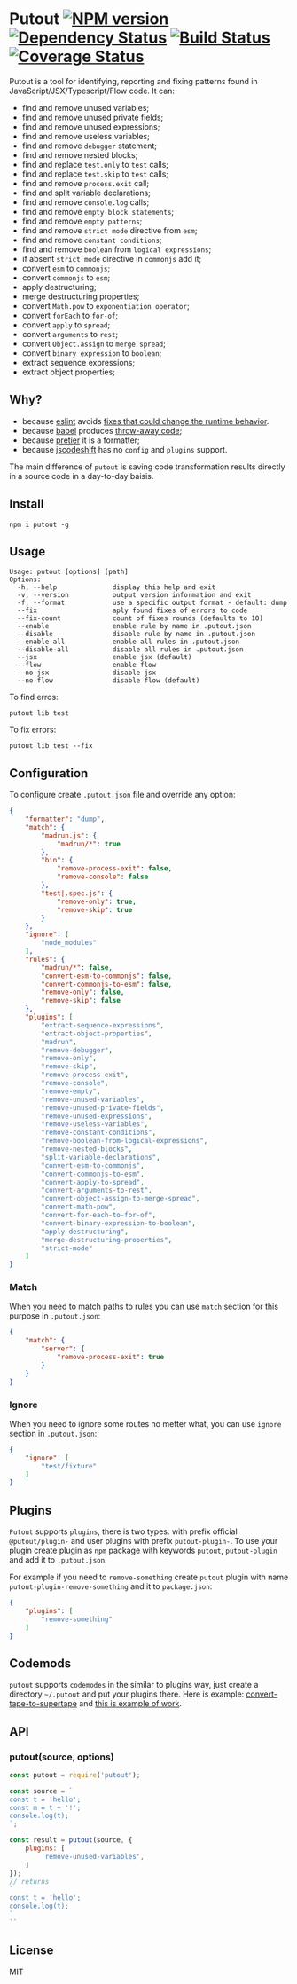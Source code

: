 # Putout [![NPM version][NPMIMGURL]][NPMURL] [![Dependency Status][DependencyStatusIMGURL]][DependencyStatusURL] [![Build Status][BuildStatusIMGURL]][BuildStatusURL] [![Coverage Status][CoverageIMGURL]][CoverageURL]

[NPMIMGURL]:                https://img.shields.io/npm/v/putout.svg?style=flat&longCache=true
[BuildStatusIMGURL]:        https://img.shields.io/travis/coderaiser/putout/master.svg?style=flat&longCache=true
[DependencyStatusIMGURL]:   https://david-dm.org/coderaiser/putout.svg?path=packages/putout
[NPMURL]:                   https://npmjs.org/package/putout "npm"
[BuildStatusURL]:           https://travis-ci.org/coderaiser/putout  "Build Status"
[DependencyStatusURL]:      https://david-dm.org/coderaiser/putout?path=packages/putout "Dependency Status"

[CoverageURL]:              https://coveralls.io/github/coderaiser/putout?branch=master
[CoverageIMGURL]:           https://coveralls.io/repos/coderaiser/putout/badge.svg?branch=master&service=github

Putout is a tool for identifying, reporting and fixing patterns found in JavaScript/JSX/Typescript/Flow code. It can:
- find and remove unused variables;
- find and remove unused private fields;
- find and remove unused expressions;
- find and remove useless variables;
- find and remove `debugger` statement;
- find and remove nested blocks;
- find and replace `test.only` to `test` calls;
- find and replace `test.skip` to `test` calls;
- find and remove `process.exit` call;
- find and split variable declarations;
- find and remove `console.log` calls;
- find and remove `empty block statements`;
- find and remove `empty patterns`;
- find and remove `strict mode` directive from `esm`;
- find and remove `constant conditions`;
- find and remove `boolean` from `logical expressions`;
- if absent `strict mode` directive in `commonjs` add it;
- convert `esm` to `commonjs`;
- convert `commonjs` to `esm`;
- apply destructuring;
- merge destructuring properties;
- convert `Math.pow` to `exponentiation operator`;
- convert `forEach` to `for-of`;
- convert `apply` to `spread`;
- convert `arguments` to `rest`;
- convert `Object.assign` to `merge spread`;
- convert `binary expression` to `boolean`;
- extract sequence expressions;
- extract object properties;

## Why?

- because [eslint](https://eslint.org) avoids [fixes that could change the runtime behavior](https://eslint.org/docs/developer-guide/working-with-rules#applying-fixes).
- because [babel](https://babeljs.io) produces [throw-away code](https://github.com/babel/babel/issues/5139);
- because [pretier](https://github.com/prettier/prettier) it is a formatter;
- because [jscodeshift](https://github.com/facebook/jscodeshift) has no `config` and `plugins` support.

The main difference of `putout` is saving code transformation results directly in a source code in a day-to-day baisis.

## Install

```
npm i putout -g
```

## Usage

```
Usage: putout [options] [path]
Options:
  -h, --help              display this help and exit
  -v, --version           output version information and exit
  -f, --format            use a specific output format - default: dump
  --fix                   aply found fixes of errors to code
  --fix-count             count of fixes rounds (defaults to 10)
  --enable                enable rule by name in .putout.json
  --disable               disable rule by name in .putout.json
  --enable-all            enable all rules in .putout.json
  --disable-all           disable all rules in .putout.json
  --jsx                   enable jsx (default)
  --flow                  enable flow
  --no-jsx                disable jsx
  --no-flow               disable flow (default)
```

To find erros:

```
putout lib test
```

To fix errors:

```
putout lib test --fix
```

## Configuration

To configure create `.putout.json` file and override any option:

```json
{
    "formatter": "dump",
    "match": {
        "madrun.js": {
            "madrun/*": true
        },
        "bin": {
            "remove-process-exit": false,
            "remove-console": false
        },
        "test|.spec.js": {
            "remove-only": true,
            "remove-skip": true
        }
    },
    "ignore": [
        "node_modules"
    ],
    "rules": {
        "madrun/*": false,
        "convert-esm-to-commonjs": false,
        "convert-commonjs-to-esm": false,
        "remove-only": false,
        "remove-skip": false
    },
    "plugins": [
        "extract-sequence-expressions",
        "extract-object-properties",
        "madrun",
        "remove-debugger",
        "remove-only",
        "remove-skip",
        "remove-process-exit",
        "remove-console",
        "remove-empty",
        "remove-unused-variables",
        "remove-unused-private-fields",
        "remove-unused-expressions",
        "remove-useless-variables",
        "remove-constant-conditions",
        "remove-boolean-from-logical-expressions",
        "remove-nested-blocks",
        "split-variable-declarations",
        "convert-esm-to-commonjs",
        "convert-commonjs-to-esm",
        "convert-apply-to-spread",
        "convert-arguments-to-rest",
        "convert-object-assign-to-merge-spread",
        "convert-math-pow",
        "convert-for-each-to-for-of",
        "convert-binary-expression-to-boolean",
        "apply-destructuring",
        "merge-destructuring-properties",
        "strict-mode"
    ]
}
```

### Match

When you need to match paths to rules you can use `match` section for this purpose in `.putout.json`:

```json
{
    "match": {
        "server": {
            "remove-process-exit": true
        }
    }
}
```

### Ignore

When you need to ignore some routes no metter what, you can use `ignore` section in `.putout.json`:

```json
{
    "ignore": [
        "test/fixture"
    ]
}
```

## Plugins

`Putout` supports `plugins`, there is two types: with prefix official `@putout/plugin-` and user plugins with prefix `putout-plugin-`. To use your plugin create plugin as `npm` package with keywords `putout`, `putout-plugin` and add it to `.putout.json`.

For example if you need to `remove-something` create `putout` plugin with name `putout-plugin-remove-something` and it to `package.json`:

```json
{
    "plugins": [
        "remove-something"
    ]
}
```

## Codemods

`putout` supports `codemodes` in the similar to plugins way, just create a directory `~/.putout` and put your plugins there. Here is example: [convert-tape-to-supertape](https://github.com/coderaiser/putout/tree/master/codemods/plugin-convert-tape-to-supertape) and [this is example of work](https://github.com/coderaiser/putout/commit/ad02cebc344ce73cdee668cffc5078bf08830d52).

## API

### putout(source, options)

```js
const putout = require('putout');

const source = `
const t = 'hello';
const m = t + '!';
console.log(t);
`;

const result = putout(source, {
    plugins: [
        'remove-unused-variables',
    ]
});
// returns
`
const t = 'hello';
console.log(t);
`
``
```

## License

MIT

